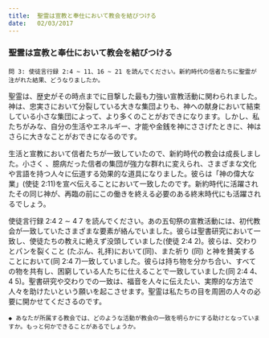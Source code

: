 ```yaml
---
title:  聖霊は宣教と奉仕において教会を結びつける
date:   02/03/2017
---
```


### 聖霊は宣教と奉仕において教会を結びつける

`問 3: 使徒言行録 2:4 ~ 11、16 ~ 21 を読んでください。新約時代の信者たちに聖霊が注がれた結果、どうなりましたか。`

 聖霊は、歴史がその時点までに目撃した最も力強い宣教活動に関わられました。神は、忠実さにおいて分裂している大きな集団よりも、神への献身において結束している小さな集団によって、より多くのことがおできになります。しかし、私たちがみな、自分の生活やエネルギー、才能や金銭を神にささげたときに、神はさらに大きなことがおできになるのです。

 生活と宣教において信者たちが一致していたので、新約時代の教会は成長しました。小さく 、臆病だった信者の集団が強力な群れに変えられ、さまざまな文化や言語を持つ人々に伝道する効果的な道具になりました。彼らは「神の偉大な業」(使徒 2:11)を宣べ伝えることにおいて一致したのです。新約時代に活躍されたその同じ神が、再臨の前にこの働きを終える必要のある終末時代にも活躍されるでしょう。

 使徒言行録 2:4 2 ∼ 4 7 を読んでください。あの五旬祭の宣教活動には、初代教会が一致していたさまざまな要素が絡んでいました。彼らは聖書研究において一致し、使徒たちの教えに絶えず没頭していました(使徒 2:4 2)。彼らは、交わりとパンを裂くこと (たぶん、礼拝)において(同)、また祈り (同) と神を賛美することにおいて(同 2:4 7)一致していました。彼らは持ち物を分かち合い、すべての物を共有し、困窮している人たちに仕えることで一致していました(同 2:4 4、4 5)。聖書研究や交わりでの一致は、福音を人々に伝えたい、実際的な方法で人々を助けたいという願いを起こさせます。聖霊は私たちの目を周囲の人々の必要に開かせてくださるのです。

`◆ あなたが所属する教会では、どのような活動が教会の一致を明らかにする助けとなっていますか。もっと何かできることがあるでしょうか。`

